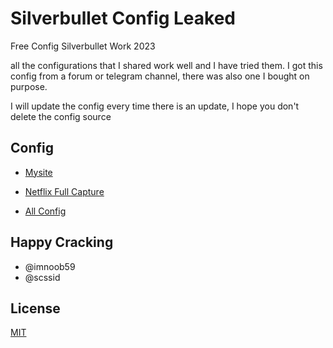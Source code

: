 
# Silverbullet Config Leaked

Free Config Silverbullet Work 2023

all the configurations that I shared work well and I have tried them. I got this config from a forum or telegram channel, there was also one I bought on purpose.

I will update the config every time there is an update, I hope you don't delete the config source
## Config

- [Mysite](https://www.imnoob59.eu.org)

- [Netflix Full Capture](https://www.imnoob59.eu.org)

- [All Config](https://www.imnoob59.eu.org)
## Happy Cracking


- @imnoob59
- @scssid


## License

[MIT](https://choosealicense.com/licenses/mit/)

